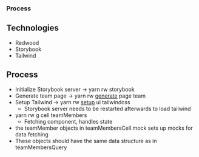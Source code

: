 ### Process

## Technologies
* Redwood
* Storybook
* Tailwind

## Process
* Initialize Storybook server &rarr; yarn rw storybook
* Generate team page &rarr; yarn rw [generate](https://redwoodjs.com/docs/cli-commands#generate-alias-g) page team
* Setup Tailwind &rarr; yarn rw [setup](https://redwoodjs.com/docs/custom-web-index#setup) ui tailwindcss
  * Storybook server needs to be restarted afterwards to load tailwind
* yarn rw g cell teamMembers
  * Fetching component, handles state
* the  teamMember objects in teamMembersCell.mock sets up mocks for data fetching
* These objects should have the same data structure as in teamMembersQuery



